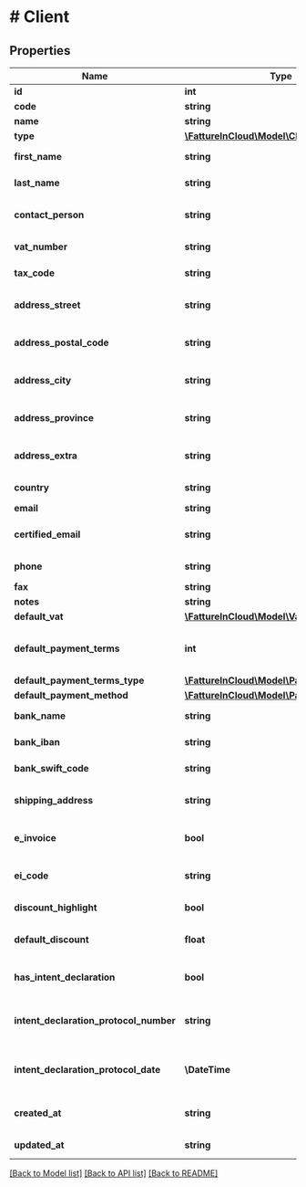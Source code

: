 # # Client

## Properties

Name | Type | Description | Notes
------------ | ------------- | ------------- | -------------
**id** | **int** | Client id | [optional]
**code** | **string** | Client code | [optional]
**name** | **string** | Client name | [optional]
**type** | [**\FattureInCloud\Model\ClientType**](ClientType.md) |  | [optional]
**first_name** | **string** | Client first name | [optional]
**last_name** | **string** | Client last name | [optional]
**contact_person** | **string** | Client contact person | [optional]
**vat_number** | **string** | Client vat number | [optional]
**tax_code** | **string** | Client tax code | [optional]
**address_street** | **string** | Client address street | [optional]
**address_postal_code** | **string** | Client address postal code | [optional]
**address_city** | **string** | Client address city | [optional]
**address_province** | **string** | Client address province | [optional]
**address_extra** | **string** | Client address extra info | [optional]
**country** | **string** | Client country | [optional]
**email** | **string** | Client email | [optional]
**certified_email** | **string** | Client certified email | [optional]
**phone** | **string** | Client phone | [optional]
**fax** | **string** | Client fax | [optional]
**notes** | **string** | Client extra | [optional]
**default_vat** | [**\FattureInCloud\Model\VatType**](VatType.md) |  | [optional]
**default_payment_terms** | **int** | Client default payment terms | [optional]
**default_payment_terms_type** | [**\FattureInCloud\Model\PaymentTermsType**](PaymentTermsType.md) |  | [optional]
**default_payment_method** | [**\FattureInCloud\Model\PaymentMethod**](PaymentMethod.md) |  | [optional]
**bank_name** | **string** | Client bank name | [optional]
**bank_iban** | **string** | Client bank iban | [optional]
**bank_swift_code** | **string** | Client bank swift code | [optional]
**shipping_address** | **string** | Client shipping address | [optional]
**e_invoice** | **bool** | Use e-invoices for this entity | [optional]
**ei_code** | **string** | Client e-invoice code | [optional]
**discount_highlight** | **bool** | Highlight Discount | [optional]
**default_discount** | **float** | Client default discount | [optional]
**has_intent_declaration** | **bool** | Client has intent declaration | [optional]
**intent_declaration_protocol_number** | **string** | Client intent declaration protocol number | [optional]
**intent_declaration_protocol_date** | **\DateTime** | Client intent declaration protocol date | [optional]
**created_at** | **string** | Client creation date | [optional]
**updated_at** | **string** | Client last update date | [optional]

[[Back to Model list]](../../README.md#models) [[Back to API list]](../../README.md#endpoints) [[Back to README]](../../README.md)
